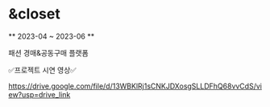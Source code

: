 # &closet
** 2023-04 ~ 2023-06 **

패션 경매&공동구매 플랫폼





:white_check_mark:프로젝트 시연 영상:white_check_mark:

https://drive.google.com/file/d/13WBKlRj1sCNKJDXosgSLLDFhQ68vvCdS/view?usp=drive_link
